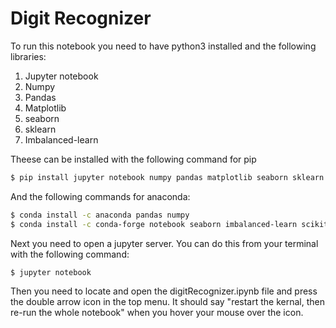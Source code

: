 # Digit Recognizer

To run this notebook you need to have python3 installed and the following libraries:

1. Jupyter notebook
2. Numpy
3. Pandas
4. Matplotlib
5. seaborn
6. sklearn
7. Imbalanced-learn

Theese can be installed with the following command for pip

```bash
$ pip install jupyter notebook numpy pandas matplotlib seaborn sklearn imbalanced-learn
```

And the following commands for anaconda:

```bash
$ conda install -c anaconda pandas numpy
$ conda install -c conda-forge notebook seaborn imbalanced-learn scikit-learn matplotlib
```

Next you need to open a jupyter server. You can do this from your terminal with the following command:

```bash
$ jupyter notebook
```

Then you need to locate and open the digitRecognizer.ipynb file and press the double arrow icon in the top menu. It should say "restart the kernal, then re-run the whole notebook" when you hover your mouse over the icon.

